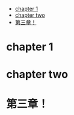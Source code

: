 * [chapter 1](#chapter-1)
* [chapter       two](#chapter-------two)
* [第三章！](#第三章)

# chapter 1























#     chapter       two
























# 第三章！
